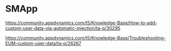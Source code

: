 # SMApp


https://community.appdynamics.com/t5/Knowledge-Base/How-to-add-custom-user-data-via-automatic-injection/ta-p/30295

https://community.appdynamics.com/t5/Knowledge-Base/Troubleshooting-EUM-custom-user-data/ta-p/26267


